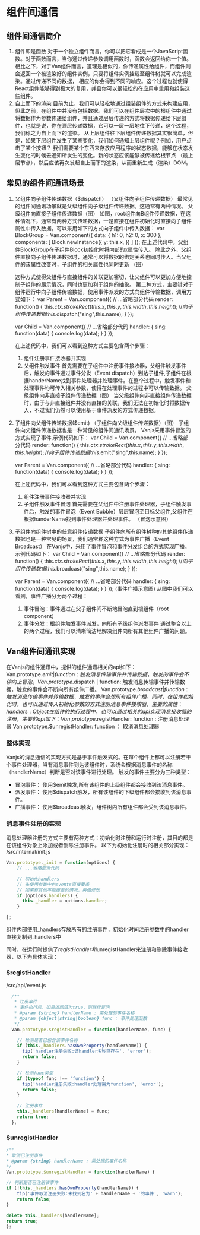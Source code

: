 # 组件间通信
## 组件间通信简介
1. 组件即是函数
对于一个独立组件而言，你可以把它看成是一个JavaScript函数。对于函数而言，当你通过传递参数调用函数时，函数会返回给你一个值。 相比之下，对于Van组件而言，道理是相似的，你传递属性给组件，而组件则会返回一个被渲染好的组件实例，只要将组件实例挂载至组件树就可以完成渲染。通过传递不同的数据， 相应的你会得到不同的响应。这个过程也就使得React组件能够得到极大的复用，并且你可以很轻松的在应用中重用和组装这些组件。
2. 自上而下的渲染
目前为止，我们可以轻松地通过组装组件的方式来构建应用，但此之前，在组件中并没有包括数据。我们可以在组件层次中的根组件中通过将数据作为参数传递给组件，并且通过层层传递的方式将数据传递给下层组件，也就是说，你在顶层传递数据，它可以一层一层地往下传递，这个过程，我们称之为自上而下的渲染。
从上层组件往下层组件传递数据其实很简单，但是，如果下层组件发生了某些变化，我们如何通知上层组件呢？例如，用户点击了某个按钮？ 我们需要某个东西来存放应用程序的状态数据，能够在状态发生变化的时候去通知所发生的变化。新的状态应该能够被传递给根节点 （最上层节点），然后应该再次发起自上而下的渲染，从而重新生成（渲染）DOM。
## 

## 常见的组件间通讯场景
1. 父组件向子组件传递数据（$dispatch）
    （父组件向子组件传递数据）
    最常见的组件间通讯场景就是父级组件向子级组件传递数据。这通常有两种情况。
    父级组件向直接子组件传递数据（图）
    如图，root组件向B组件传递数据，在这种情况下，通常有两种方式传递数据，一是直接在组件初始化时直接向子组件属性中传入数据。可以采用如下的方式向子组件中传入数据：
    var BlockGroup = Van.component({
        data: {
            h1: 0,
            h2: 0,
            x: 300
        },
        components: [
            Block.newInstance({
                y: this.x,
            })
        ]
    });
    在上述代码中，父组件BlockGroup在子组件Block初始化时将内部的x属性传入。
    除此之外，父组件直接向子组件传递数据时，通常可以将数据的绑定关系也同时传入。当父组件的该属性改变时，子组件的相关属性也同时更新
    （图）
    
    这种方式使得父组件与直接组件的关联更加密切，让父组件可以更加方便地控制子组件的展示情况，同时也更加利于组件的抽象。
    第二种方式，主要针对于组件运行中向子组件传输数据，使用事件派发的方式向组件传输数据，调用方式如下：
    var Parent = Van.component({
        // ...省略部分代码
        render: function() {
            this.$ctx.strokeRect(this.x, this.y, this.width, this.height);
            // 向子组件传递数据
            this.$dispatch("sing",this.name);
        }
    });

    var Child =  Van.component({
        // ...省略部分代码
        handler: {
            sing: function(data) {
                console.log(data);
            }
        }
    });

    在上述代码中，我们可以看到这种方式主要包含两个步骤：
    1. 组件注册事件接收器并实现
    2. 父组件触发事件
    首先需要在子组件中注册事件接收器，父组件触发事件后，触发的事件通过事件分发（Event dispatch）到达子组件,子组件在根据handerName找到事件处理器并处理事件。在整个过程中，触发事件和处理事件均可传入相关参数，使得在处理事件的过程中可以传输数据。
    父级组件向非直接子组件传递数据（图）
    当父级组件向非直接组件传递数据时，由于与非直接组件并没有直接的关联，我们无法在初始化时将数据传入，不过我们仍然可以使用基于事件派发的方式传递数据。
2. 子组件向父组件传递数据($emit)
    （子组件向父级组件传递数据）（图）
    子组件向父组件传递数据也是一种常见的组件间通讯场景。
    Vanjs采用事件冒泡的方式实现了事件,示例代码如下：
    var Child = Van.component({
        // ...省略部分代码
        render: function() {
            this.$ctx.strokeRect(this.x, this.y, this.width, this.height);
            // 向子组件传递数据
            this.$emit("sing",this.name);
        }
    });

    var Parent =  Van.component({
        // ...省略部分代码
        handler: {
            sing: function(data) {
                console.log(data);
            }
        }
    });

    在上述代码中，我们可以看到这种方式主要包含两个步骤：
    1. 组件注册事件接收器并实现
    2. 子组件触发事件冒泡
    首先需要在父组件中注册事件处理器，子组件触发事件后，触发的事件冒泡（Event Bubble）层层冒泡至目标父组件,父组件在根据handerName找到事件处理器并处理事件。
    （冒泡示意图）
3. 子组件向组件树中的任意组件传递数据
    子组件向所有组件树种的其他组件传递数据也是一种常见的场景，我们通常称这种方式为事件广播（Event Broadcast）
    在Vanjs中，采用了事件冒泡和事件分发组合的方式实现广播。示例代码如下：
    var Child = Van.component({
        // ...省略部分代码
        render: function() {
            this.$ctx.strokeRect(this.x, this.y, this.width, this.height);
            // 向子组件传递数据
            this.$broadcast("sing",this.name);
        }
    });

    var Parent =  Van.component({
        // ...省略部分代码
        handler: {
            sing: function(data) {
                console.log(data);
            }
        }
    });
    (事件广播示意图)
    从图中我们可以看到，事件广播分为两个过程：
    1. 事件冒泡：事件通过在父子组件间不断地冒泡直到根组件（root component）
    2. 事件分发：根组件触发事件派发，向所有子级组件派发事件
    通过整合以上的两个过程，我们可以清晰简洁地解决组件向所有其他组件广播的问题。
## Van组件间通讯实现
在Vanjs的组件通讯中，提供的组件通讯相关的api如下：
Van.prototype.$emit | function :触发消息传输事件并传输数据，触发的事件会不停向上冒泡。
Van.prototype.$dispatch | function: 触发消息传输事件并传输数据，触发的事件会不断向所有组件广播。
Van.prototype.$broadcast | function: 触发消息传输事件并传输数据，触发的事件会想所有组件广播。
同时，在组件初始化时，也可以通过传入初始化参数的方式注册消息事件接收器，主要的属性：
handlers: Object
在组件的执行过程中，也可以通过相关的api实现消息接收器的注册，主要的api如下：
Van.prototype.$registHandler: function : 注册消息处理器
Van.prototype.$unregistHandler: function ： 取消消息处理器

### 整体实现
Vanjs的消息通信的实现方式是基于事件触发式的。在每个组件上都可以注册若干个事件处理器，当有消息事件到达该组件时，系统会根据消息事件的名称（handlerName）判断是否对该事件进行处理。
触发的事件主要分为三种类型：
* 冒泡事件： 使用$emit触发,所有该组件的上级组件都会接收到该消息事件。
* 派发事件： 使用$dispatch触发，所有该组件的下级组件都会接收到该消息事件。
* 广播事件： 使用$broadcast触发，组件树内所有组件都会受到该消息事件。

### 消息事件注册的实现
消息处理器注册的方式主要有两种方式：初始化时注册和运行时注册，其目的都是在该组件对象上添加或者删除注册事件。
以下为初始化注册时的相关部分实现：
/src/internal/init.js

``` javascript
Van.prototype._init = function(options) {
    // ...省略部分代码

    // 初始化handlers
    // 先使用参数中的events直接覆盖
    // 如果有其他不能覆盖的情况，再做修改
    if (options.handlers) {
      this._handler = options.handler;
    }

};
```
组件内部使用_handlers存放所有的注册事件，初始化时间注册参数中的handler直接复制到_handlers中

同时，在运行时提供了$registHandler和$unregistHandler来注册和删除事件接收器，以下为具体实现：

### $registHandler
/src/api/event.js
``` javascript
  /**
   * 注册事件
   * 事件执行后，如果返回值为true，则继续冒泡
   * @param {string} handlerName : 需处理的事件名称
   * @param {object|string|boolean} func : 事件处理函数
   */
  Van.prototype.$registHandler = function(handlerName, func) {

    // 检测是否已包含该事件名称
    if (this._handlers.hasOwnProperty(handlerName)) {
      tip('handler注册失败:该handler名称已存在', 'error');
      return false;
    }

    // 检测func类型
    if (typeof func !== 'function') {
      tip('handler注册失败:handler处理需为function', 'error');
      return false;
    }

    // 注册事件
    this._handlers[handlerName] = func;
    return true;
  };
```
### $unregistHandler
``` javascript
/**
* 取消已注册事件
* @param {string} handlerName : 需处理的事件名称
*/
Van.prototype.$unregistHandler = function(handlerName) {

// 判断是否已注册该事件
if (!this._handlers.hasOwnProperty(handlerName)) {
    tip('事件取消注册失败:未找到名为' + handlerName + '的事件', 'warn');
    return false;
}

delete this._handlers[handlerName];
return true;
};
```

